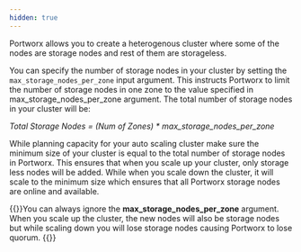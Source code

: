 ```yaml
---
hidden: true
---
```


Portworx allows you to create a heterogenous cluster where some of the nodes are storage nodes and rest of them are storageless.

You can specify the number of storage nodes in your cluster by setting the `max_storage_nodes_per_zone` input argument.
This instructs Portworx to limit the number of storage nodes in one zone to the value specified in max_storage_nodes_per_zone argument. The total number of storage nodes in your cluster will be:

_Total Storage Nodes = (Num of Zones) * max_storage_nodes_per_zone_

While planning capacity for your auto scaling cluster make sure the minimum size of your cluster is equal to the total number of storage nodes in Portworx. This ensures that when you scale up your cluster, only storage less nodes will be added. While when you scale down the cluster, it will scale to the minimum size which ensures that all Portworx storage nodes are online and available.

{{<info>}}You can always ignore the **max_storage_nodes_per_zone** argument. When you scale up the cluster, the new nodes will also be storage nodes but while scaling down you will lose storage nodes causing Portworx to lose quorum. {{</info>}}
